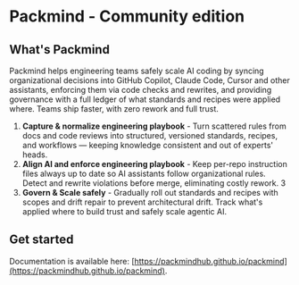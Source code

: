 # Packmind - Community edition

## What's Packmind

Packmind helps engineering teams safely scale AI coding by syncing organizational decisions into GitHub Copilot, Claude Code, Cursor and other assistants, enforcing them via code checks and rewrites, and providing governance with a full ledger of what standards and recipes were applied where. Teams ship faster, with zero rework and full trust.

1. **Capture & normalize engineering playbook** - Turn scattered rules from docs and code reviews into structured, versioned standards, recipes, and workflows — keeping knowledge consistent and out of experts' heads.
2. **Align AI and enforce engineering playbook** - Keep per-repo instruction files always up to date so AI assistants follow organizational rules. Detect and rewrite violations before merge, eliminating costly rework. 3
3. **Govern & Scale safely** - Gradually roll out standards and recipes with scopes and drift repair to prevent architectural drift. Track what's applied where to build trust and safely scale agentic AI.

## Get started

Documentation is available here: [https://packmindhub.github.io/packmind](https://packmindhub.github.io/packmind).
